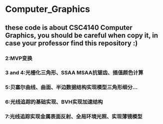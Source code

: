 # Computer_Graphics
## these code is about CSC4140 Computer Graphics, you should be careful when copy it, in case your professor find this repository :)

### 2:MVP变换
### 3 and 4:光栅化三角形、SSAA MSAA抗锯齿、插值颜色计算
### 5:贝塞尔曲线、曲面、半边数据结构实现模型三角形细分...
### 6:光线追踪的基础实现、BVH实现加速结构
### 7:光线追踪实现金属表面反射、全局环境光照、实现薄镜模型
